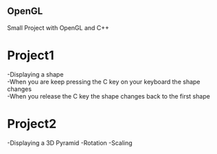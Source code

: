 ## OpenGL
Small Project with OpenGL and C++

# Project1
-Displaying a shape                                                                                                                                                                 
-When you are keep pressing the C key on your keyboard the shape changes                                                                                                           
-When you release the C key the shape changes back to the first shape           


# Project2
-Displaying a 3D Pyramid
-Rotation
-Scaling
